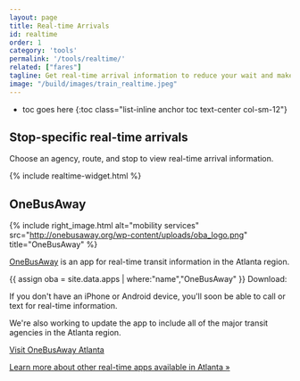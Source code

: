 ```yaml
---
layout: page
title: Real-time Arrivals
id: realtime
order: 1
category: 'tools'
permalink: '/tools/realtime/'
related: ["fares"]
tagline: Get real-time arrival information to reduce your wait and make your commute that much sweeter.
image: "/build/images/train_realtime.jpeg"
---
```


* toc goes here
{:toc class="list-inline anchor toc text-center col-sm-12"}

## Stop-specific real-time arrivals

Choose an agency, route, and stop to view real-time arrival information.

{% include realtime-widget.html %} 


## OneBusAway

{% include right_image.html alt="mobility services" src="http://onebusaway.org/wp-content/uploads/oba_logo.png" title="OneBusAway" %}

[OneBusAway](http://atlanta.onebusaway.org) is an app for real-time transit information in the Atlanta region.

{{ assign oba = site.data.apps | where:"name","OneBusAway" }}
Download: <a href="https://play.google.com/store/apps/details?id=com.joulespersecond.seattlebusbot&hl=en"><i alt="Android download link" title="Android download link" class="fa fa-android"></i></a> <a href="https://itunes.apple.com/us/app/onebusaway/id329380089?mt=8"><i alt="iOS download link" title="iOS download link" class="fa fa-apple"></i></a>

If you don't have an iPhone or Android device, you'll soon be able to call or text for real-time information.

We're also working to update the app to include all of the major transit agencies in the Atlanta region. 

[Visit OneBusAway Atlanta<i class="fa fa-external-link left-5"></i>](http://atlanta.onebusaway.org)

[Learn more about other real-time apps available in Atlanta »](/tools/apps)
